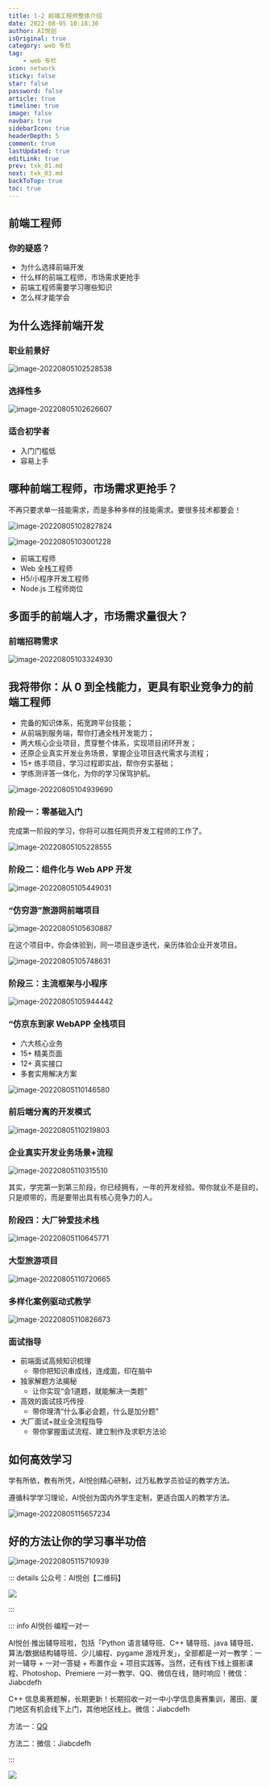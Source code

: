 ```yaml
---
title: 1-2 前端工程师整体介绍 
date: 2022-08-05 10:18:36
author: AI悦创
isOriginal: true
category: web 专栏
tag:
    - web 专栏
icon: network
sticky: false
star: false
password: false
article: true
timeline: true
image: false
navbar: true
sidebarIcon: true
headerDepth: 5
comment: true
lastUpdated: true
editLink: true
prev: txk_01.md
next: txk_03.md
backToTop: true
toc: true
---
```


## 前端工程师

### 你的疑惑？

- 为什么选择前端开发
- 什么样的前端工程师，市场需求更抢手
- 前端工程师需要学习哪些知识
- 怎么样才能学会

## 为什么选择前端开发

### 职业前景好 

![image-20220805102528538](./txk_02.assets/image-20220805102528538.png)

### 选择性多

![image-20220805102626607](./txk_02.assets/image-20220805102626607.png)



### 适合初学者

- 入门门槛低
- 容易上手

## 哪种前端工程师，市场需求更抢手？

不再只要求单一技能需求，而是多种多样的技能需求。要很多技术都要会！

![image-20220805102827824](./txk_02.assets/image-20220805102827824.png)



 ![image-20220805103001228](./txk_02.assets/image-20220805103001228.png)



- 前端工程师
- Web 全栈工程师
- H5/小程序开发工程师
- Node.js 工程师岗位

## 多面手的前端人才，市场需求量很大？

### 前端招聘需求

![image-20220805103324930](./txk_02.assets/image-20220805103324930.png)

## 我将带你：从 0 到全栈能力，更具有职业竞争力的前端工程师

- 完备的知识体系，拓宽跨平台技能；
- 从前端到服务端，帮你打通全栈开发能力；
- 两大核心企业项目，贯穿整个体系，实现项目闭环开发；
- 还原企业真实开发业务场景，掌握企业项目迭代需求与流程；
- 15+ 练手项目，学习过程即实战，帮你夯实基础；
- 学练测评答一体化，为你的学习保驾护航。

![image-20220805104939690](./txk_02.assets/image-20220805104939690.png)

### 阶段一：零基础入门

完成第一阶段的学习，你将可以胜任网页开发工程师的工作了。

![image-20220805105228555](./txk_02.assets/image-20220805105228555.png) 

### 阶段二：组件化与 Web APP 开发

![image-20220805105449031](./txk_02.assets/image-20220805105449031.png)

### “仿穷游”旅游网前端项目

![image-20220805105630887](./txk_02.assets/image-20220805105630887.png)

在这个项目中，你会体验到，同一项目逐步迭代，亲历体验企业开发项目。

![image-20220805105748631](./txk_02.assets/image-20220805105748631.png)

### 阶段三：主流框架与小程序

![image-20220805105944442](./txk_02.assets/image-20220805105944442.png)

### “仿京东到家 WebAPP 全栈项目

- 六大核心业务
- 15+ 精美页面
- 12+ 真实接口
- 多套实用解决方案

![image-20220805110146580](./txk_02.assets/image-20220805110146580.png)

### 前后端分离的开发模式

![image-20220805110219803](./txk_02.assets/image-20220805110219803.png)

### 企业真实开发业务场景+流程

![image-20220805110315510](./txk_02.assets/image-20220805110315510.png)

其实，学完第一到第三阶段，你已经拥有，一年的开发经验。带你就业不是目的，只是顺带的，而是要带出具有核心竞争力的人。

### 阶段四：大厂钟爱技术栈

![image-20220805110645771](./txk_02.assets/image-20220805110645771.png)



### 大型旅游项目

![image-20220805110720665](./txk_02.assets/image-20220805110720665.png)

### 多样化案例驱动式教学

![image-20220805110826673](./txk_02.assets/image-20220805110826673.png)



### 面试指导

- 前端面试高频知识梳理
    - 带你把知识串成线，连成面，印在脑中
- 独家解题方法揭秘
    - 让你实现“会1道题，就能解决一类题”
- 高效的面试技巧传授
    - 带你理清“什么事必会题，什么是加分题”
- 大厂面试+就业全流程指导
    - 带你掌握面试流程、建立制作及求职方法论

## 如何高效学习

学有所依，教有所凭，AI悦创精心研制，过万私教学员验证的教学方法。

遵循科学学习理论，AI悦创为国内外学生定制，更适合国人的教学方法。

![image-20220805115657234](./txk_02.assets/image-20220805115657234.png)



## 好的方法让你的学习事半功倍

![image-20220805115710939](./txk_02.assets/image-20220805115710939.png)

::: details 公众号：AI悦创【二维码】

![](/gzh.jpg)

:::

::: info AI悦创·编程一对一

AI悦创·推出辅导班啦，包括「Python 语言辅导班、C++ 辅导班、java 辅导班、算法/数据结构辅导班、少儿编程、pygame 游戏开发」，全部都是一对一教学：一对一辅导 + 一对一答疑 + 布置作业 + 项目实践等。当然，还有线下线上摄影课程、Photoshop、Premiere 一对一教学、QQ、微信在线，随时响应！微信：Jiabcdefh

C++ 信息奥赛题解，长期更新！长期招收一对一中小学信息奥赛集训，莆田、厦门地区有机会线下上门，其他地区线上。微信：Jiabcdefh

方法一：[QQ](http://wpa.qq.com/msgrd?v=3&uin=1432803776&site=qq&menu=yes)

方法二：微信：Jiabcdefh

:::

![](/zsxq.jpg)









